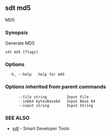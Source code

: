 ## sdt md5

MD5

### Synopsis

Generate MD5

```
sdt md5 [flags]
```

### Options

```
  -h, --help   help for md5
```

### Options inherited from parent commands

```
      --file string         Input File
      --inb64 bytesBase64   Input Base 64
      --input string        Input String
```

### SEE ALSO

* [sdt](sdt.md)	 - Smart Developer Tools

